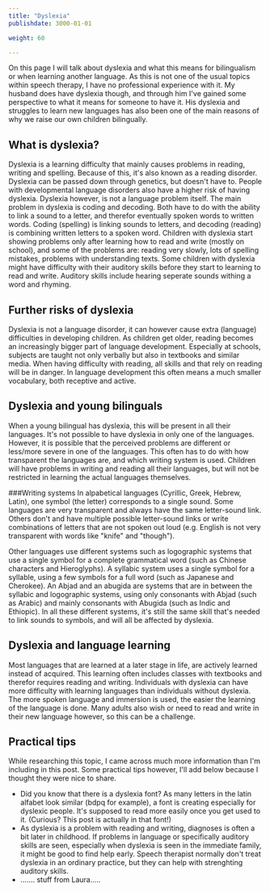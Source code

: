 ```yaml
---
title: "Dyslexia"
publishdate: 3000-01-01

weight: 60

---
```

On this page I will talk about dyslexia and what this means for bilingualism or when learning another language. As this is not one of the usual topics within speech therapy, I have no professional experience with it. My husband does have dyslexia though, and through him I've gained some perspective to what it means for someone to have it. His dyslexia and struggles to learn new languages has also been one of the main reasons of why we raise our own children bilingually.

## What is dyslexia?
Dyslexia is a learning difficulty that mainly causes problems in reading, writing and spelling. Because of this, it's also known as a reading disorder. Dyslexia can be passed down through genetics, but doesn't have to. People with developmental language disorders also have a higher risk of having dyslexia. Dyslexia however, is not a language problem itself. The main problem in dyslexia is coding and decoding. Both have to do with the ability to link a sound to a letter, and therefor eventually spoken words to written words. Coding (spelling) is linking sounds to letters, and decoding (reading) is combining written letters to a spoken word. Children with dyslexia start showing problems only after learning how to read and write (mostly on school), and some of the problems are: reading very slowly, lots of spelling mistakes, problems with understanding texts. Some children with dyslexia might have difficulty with their auditory skills before they start to learning to read and write. Auditory skills include hearing seperate sounds withing a word and rhyming. 

## Further risks of dyslexia
Dyslexia is not a language disorder, it can however cause extra (language) difficulties in developing children. As children get older, reading becomes an increasingly bigger part of language development. Especially at schools, subjects are taught not only verbally but also in textbooks and similar media. When having difficulty with reading, all skills and that rely on reading will be in danger. In language development this often means a much smaller vocabulary, both receptive and active. 

## Dyslexia and young bilinguals
When a young bilingual has dyslexia, this will be present in all their languages. It's not possible to have dyslexia in only one of the languages. However, it is possible that the perceived problems are different or less/more severe in one of the languages. This often has to do with how transparent the languages are, and which writing system is used. Children will have problems in writing and reading all their languages, but will not be restricted in learning the actual languages themselves. 

###Writing systems
In alpabetical languages (Cyrillic, Greek, Hebrew, Latin), one symbol (the letter) corresponds to a single sound. Some languages are very transparent and always have the same letter-sound link. Others don't and have multiple possible letter-sound links or write combinations of letters that are not spoken out loud (e.g. English is not very transparent with words like "knife" and "though").

Other languages use different systems such as logographic systems that use a single symbol for a complete grammatical word (such as Chinese characters and Hieroglyphs). A syllabic system uses a single symbol for a syllable, using a few symbols for a full word (such as Japanese and Cherokee). An Abjad and an abugida are systems that are in between the syllabic and logographic systems, using only consonants with Abjad (such as Arabic) and mainly consonants with Abugida (such as Indic and Ethiopic). In all these different systems, it's still the same skill that's needed to link sounds to symbols, and will all be affected by dyslexia. 

## Dyslexia and language learning 
Most languages that are learned at a later stage in life, are actively learned instead of acquired. This learning often includes classes with textbooks and therefor requires reading and writing. Individuals with dyslexia can have more difficulty with learning languages than individuals without dyslexia. The more spoken language and immersion is used, the easier the learning of the language is done. Many adults also wish or need to read and write in their new language however, so this can be a challenge. 

## Practical tips
While researching this topic, I came across much more information than I'm including in this post. Some practical tips however, I'll add below because I thought they were nice to share. 

- Did you know that there is a dyslexia font? As many letters in the latin alfabet look similar (bdpq for example), a font is creating especially for dyslexic people. It's supposed to read more easily once you get used to it. (Curious? This post is actually in that font!)
- As dyslexia is a problem with reading and writing, diagnoses is often a bit later in childhood. If problems in language or specifically auditory skills are seen, especially when dyslexia is seen in the immediate family, it might be good to find help early. Speech therapist normally don't treat dyslexia in an ordinary practice, but they can help with strenghting auditory skills. 
- ....... stuff from Laura.....